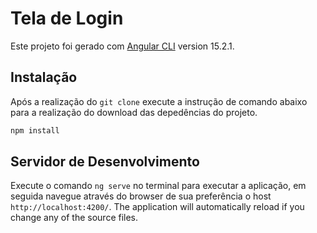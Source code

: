 # Tela de Login

Este projeto foi gerado com [Angular CLI](https://github.com/angular/angular-cli) version 15.2.1.

## Instalação

Após a realização do `git clone` execute a instrução de comando abaixo para a realização do download das depedências do projeto.

```sh
npm install
```

## Servidor de Desenvolvimento

Execute o comando `ng serve` no terminal para executar a aplicação, em seguida navegue através do browser de sua preferência o host `http://localhost:4200/`. The application will automatically reload if you change any of the source files.
